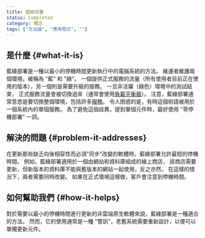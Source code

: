 ```yaml
---
title: 藍綠部署
status: Completed
category: 概念
tags: ["方法論", "應用程式", ""]
---
```


## 是什麼 {#what-it-is}

藍綠部署是一種以最小的停機時間更新執行中的電腦系統的方法。
維運者維護兩個環境，被稱為 "藍" 和 "綠"。
一個提供正式服務的流量（所有使用者目前正在使用的版本），另一個則是需要升級的服務。
一旦非活躍（綠色）環境中的測試結束，
正式服務流量會被切換過來（通常會使用[負載平衡器](/zh-tw/load-balancer/)）。
注意，藍綠部署通常意思是要切換整個環境，包括許多[服務](/zh-tw/service/)。
令人困惑的是，有時這個術語被用於一個系統內的單個服務。
為了避免這個歧異，提到單個元件時，最好使用 "零停機部署" 一詞。

## 解決的問題 {#problem-it-addresses}

在更新那些缺乏向後相容性而必須"同步"改變的軟體時，藍綠部署允許最短的停機時間。
例如，藍綠部署適用於一個由網站和資料庫組成的線上商店，
該商店需要更新，但新版本的資料庫不能與舊版本的網站一起使用，反之亦然。
在這樣的情況下，兩者需要同時改變。
如果在正式環境這樣做，客戶會注意到停機時間。

## 如何幫助我們 {#how-it-helps}

對於需要以最小的停機時間進行更新的非雲端原生軟體來說，藍綠部署是一種適合的方法。
然而，它的使用通常是一種 "警訊"，老舊系統需要重新設計，以便可以單獨更新元件。
